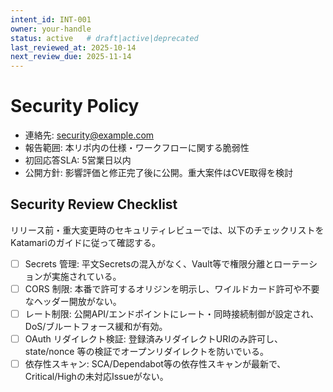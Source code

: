 ```yaml
---
intent_id: INT-001
owner: your-handle
status: active   # draft|active|deprecated
last_reviewed_at: 2025-10-14
next_review_due: 2025-11-14
---
```


# Security Policy

- 連絡先: [security@example.com](mailto:security@example.com)
- 報告範囲: 本リポ内の仕様・ワークフローに関する脆弱性
- 初回応答SLA: 5営業日以内
- 公開方針: 影響評価と修正完了後に公開。重大案件はCVE取得を検討

## Security Review Checklist

リリース前・重大変更時のセキュリティレビューでは、以下のチェックリストをKatamariのガイドに従って確認する。

- [ ] Secrets 管理: 平文Secretsの混入がなく、Vault等で権限分離とローテーションが実施されている。
- [ ] CORS 制限: 本番で許可するオリジンを明示し、ワイルドカード許可や不要なヘッダー開放がない。
- [ ] レート制限: 公開API/エンドポイントにレート・同時接続制御が設定され、DoS/ブルートフォース緩和が有効。
- [ ] OAuth リダイレクト検証: 登録済みリダイレクトURIのみ許可し、state/nonce 等の検証でオープンリダイレクトを防いでいる。
- [ ] 依存性スキャン: SCA/Dependabot等の依存性スキャンが最新で、Critical/Highの未対応Issueがない。
